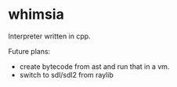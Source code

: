 # whimsia
Interpreter written in cpp.

Future plans:
- create bytecode from ast and run that in a vm.
- switch to sdl/sdl2 from raylib
